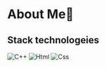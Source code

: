 # About Me👋
## Stack technologeies
![C++](https://img.shields.io/badge/C++-00599C.svg?style=for-the-badge&logo=C++&logoColor=white)
![Html](https://img.shields.io/badge/HTML5-E34F26.svg?style=for-the-badge&logo=HTML5&logoColor=white)
![Css](https://img.shields.io/badge/CSS3-1572B6.svg?style=for-the-badge&logo=CSS3&logoColor=white)

